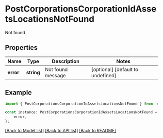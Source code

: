 # PostCorporationsCorporationIdAssetsLocationsNotFound

Not found

## Properties

Name | Type | Description | Notes
------------ | ------------- | ------------- | -------------
**error** | **string** | Not found message | [optional] [default to undefined]

## Example

```typescript
import { PostCorporationsCorporationIdAssetsLocationsNotFound } from 'eve-esi-client-ts';

const instance: PostCorporationsCorporationIdAssetsLocationsNotFound = {
    error,
};
```

[[Back to Model list]](../README.md#documentation-for-models) [[Back to API list]](../README.md#documentation-for-api-endpoints) [[Back to README]](../README.md)
